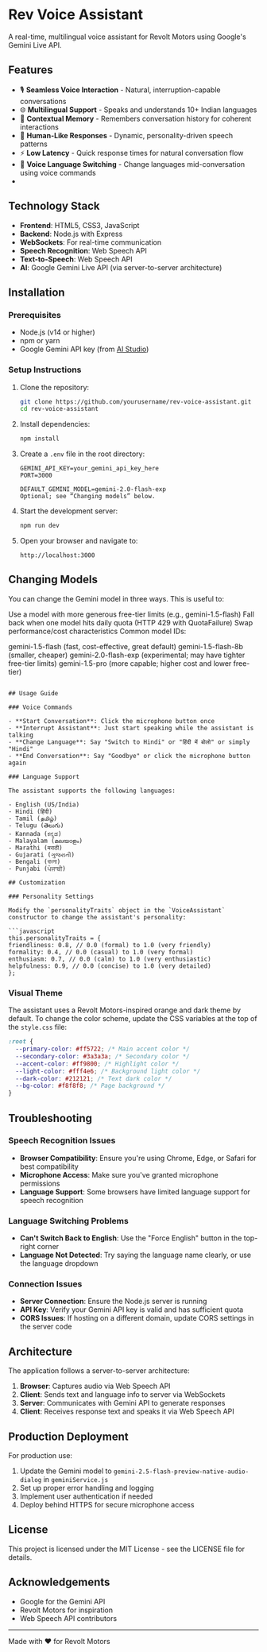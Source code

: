 # Rev Voice Assistant

A real-time, multilingual voice assistant for Revolt Motors using Google's Gemini Live API.

## Features

- 🎙️ **Seamless Voice Interaction** - Natural, interruption-capable conversations
- 🌐 **Multilingual Support** - Speaks and understands 10+ Indian languages
- 🧠 **Contextual Memory** - Remembers conversation history for coherent interactions
- 💬 **Human-Like Responses** - Dynamic, personality-driven speech patterns
- ⚡ **Low Latency** - Quick response times for natural conversation flow
- 🔄 **Voice Language Switching** - Change languages mid-conversation using voice commands
-

## Technology Stack

- **Frontend**: HTML5, CSS3, JavaScript
- **Backend**: Node.js with Express
- **WebSockets**: For real-time communication
- **Speech Recognition**: Web Speech API
- **Text-to-Speech**: Web Speech API
- **AI**: Google Gemini Live API (via server-to-server architecture)

## Installation

### Prerequisites

- Node.js (v14 or higher)
- npm or yarn
- Google Gemini API key (from [AI Studio](https://aistudio.google.com))

### Setup Instructions

1. Clone the repository:

   ```bash
   git clone https://github.com/yourusername/rev-voice-assistant.git
   cd rev-voice-assistant
   ```

2. Install dependencies:

   ```bash
   npm install
   ```

3. Create a `.env` file in the root directory:

   ```
   GEMINI_API_KEY=your_gemini_api_key_here
   PORT=3000

   DEFAULT_GEMINI_MODEL=gemini-2.0-flash-exp
   Optional; see “Changing models” below.
   ```

4. Start the development server:

   ```bash
   npm run dev
   ```

5. Open your browser and navigate to:
   ```
   http://localhost:3000
   
## Changing Models
You can change the Gemini model in three ways. This is useful to:

Use a model with more generous free-tier limits (e.g., gemini-1.5-flash)
Fall back when one model hits daily quota (HTTP 429 with QuotaFailure)
Swap performance/cost characteristics
Common model IDs:

gemini-1.5-flash (fast, cost-effective, great default)
gemini-1.5-flash-8b (smaller, cheaper)
gemini-2.0-flash-exp (experimental; may have tighter free-tier limits)
gemini-1.5-pro (more capable; higher cost and lower free-tier)
   ```

## Usage Guide

### Voice Commands

- **Start Conversation**: Click the microphone button once
- **Interrupt Assistant**: Just start speaking while the assistant is talking
- **Change Language**: Say "Switch to Hindi" or "हिंदी में बोलो" or simply "Hindi"
- **End Conversation**: Say "Goodbye" or click the microphone button again

### Language Support

The assistant supports the following languages:

- English (US/India)
- Hindi (हिंदी)
- Tamil (தமிழ்)
- Telugu (తెలుగు)
- Kannada (ಕನ್ನಡ)
- Malayalam (മലയാളം)
- Marathi (मराठी)
- Gujarati (ગુજરાતી)
- Bengali (বাংলা)
- Punjabi (ਪੰਜਾਬੀ)

## Customization

### Personality Settings

Modify the `personalityTraits` object in the `VoiceAssistant` constructor to change the assistant's personality:

```javascript
this.personalityTraits = {
  friendliness: 0.8, // 0.0 (formal) to 1.0 (very friendly)
  formality: 0.4, // 0.0 (casual) to 1.0 (very formal)
  enthusiasm: 0.7, // 0.0 (calm) to 1.0 (very enthusiastic)
  helpfulness: 0.9, // 0.0 (concise) to 1.0 (very detailed)
};
```

### Visual Theme

The assistant uses a Revolt Motors-inspired orange and dark theme by default. To change the color scheme, update the CSS variables at the top of the `style.css` file:

```css
:root {
  --primary-color: #ff5722; /* Main accent color */
  --secondary-color: #3a3a3a; /* Secondary color */
  --accent-color: #ff9800; /* Highlight color */
  --light-color: #fff4e6; /* Background light color */
  --dark-color: #212121; /* Text dark color */
  --bg-color: #f8f8f8; /* Page background */
}
```

## Troubleshooting

### Speech Recognition Issues

- **Browser Compatibility**: Ensure you're using Chrome, Edge, or Safari for best compatibility
- **Microphone Access**: Make sure you've granted microphone permissions
- **Language Support**: Some browsers have limited language support for speech recognition

### Language Switching Problems

- **Can't Switch Back to English**: Use the "Force English" button in the top-right corner
- **Language Not Detected**: Try saying the language name clearly, or use the language dropdown

### Connection Issues

- **Server Connection**: Ensure the Node.js server is running
- **API Key**: Verify your Gemini API key is valid and has sufficient quota
- **CORS Issues**: If hosting on a different domain, update CORS settings in the server code

## Architecture

The application follows a server-to-server architecture:

1. **Browser**: Captures audio via Web Speech API
2. **Client**: Sends text and language info to server via WebSockets
3. **Server**: Communicates with Gemini API to generate responses
4. **Client**: Receives response text and speaks it via Web Speech API

## Production Deployment

For production use:

1. Update the Gemini model to `gemini-2.5-flash-preview-native-audio-dialog` in `geminiService.js`
2. Set up proper error handling and logging
3. Implement user authentication if needed
4. Deploy behind HTTPS for secure microphone access

## License

This project is licensed under the MIT License - see the LICENSE file for details.

## Acknowledgements

- Google for the Gemini API
- Revolt Motors for inspiration
- Web Speech API contributors

---

Made with ❤️ for Revolt Motors
